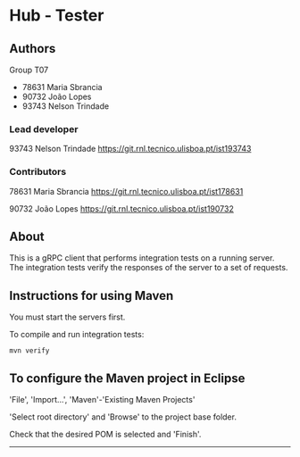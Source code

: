 # Hub - Tester


## Authors

Group T07

- 78631 Maria Sbrancia
- 90732 João Lopes
- 93743 Nelson Trindade


### Lead developer 

93743 Nelson Trindade <https://git.rnl.tecnico.ulisboa.pt/ist193743>

### Contributors

78631 Maria Sbrancia <https://git.rnl.tecnico.ulisboa.pt/ist178631>

90732 João Lopes <https://git.rnl.tecnico.ulisboa.pt/ist190732>


## About

This is a gRPC client that performs integration tests on a running server.
The integration tests verify the responses of the server to a set of requests.


## Instructions for using Maven

You must start the servers first.

To compile and run integration tests:

```
mvn verify
```


## To configure the Maven project in Eclipse

'File', 'Import...', 'Maven'-'Existing Maven Projects'

'Select root directory' and 'Browse' to the project base folder.

Check that the desired POM is selected and 'Finish'.


----

